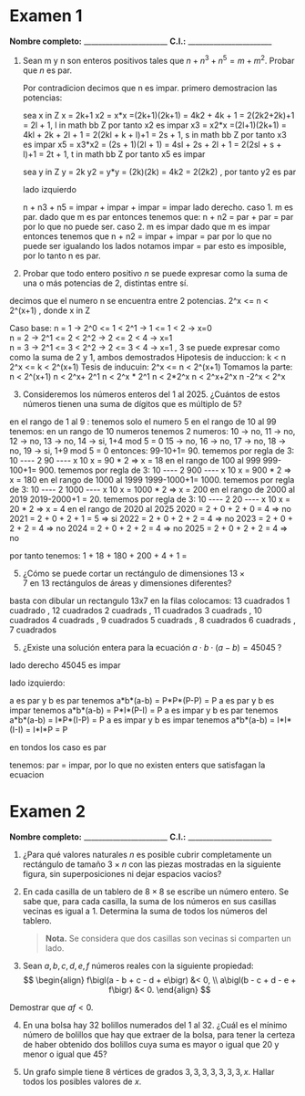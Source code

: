 
# Examen 1

**Nombre completo:** \_\_\_\_\_\_\_\_\_\_\_\_\_\_\_\_\_\_\_\_\_\_\_
**C.I.:** \_\_\_\_\_\_\_\_\_\_\_\_\_\_\_\_\_\_\_\_\_\_\_


1. Sean m y n son enteros positivos tales que $n + n^3 + n^5 = m + m^2$. Probar que $n$ es par.

	Por contradicion decimos que n es impar.
	primero demostracion las potencias:

	sea x in Z
	x = 2k+1
	x2 = x\*x =(2k+1)(2k+1) = 4k2 + 4k + 1 = 2(2k2+2k)+1 = 2l + 1, l in math bb Z  por tanto x2 es impar
	x3 = x2\*x =(2l+1)(2k+1) = 4kl + 2k + 2l + 1 = 2(2kl + k + l)+1 = 2s + 1, s in math bb Z  por tanto x3 es impar
	x5 = x3\*x2 = (2s + 1)(2l + 1) = 4sl + 2s + 2l + 1 = 2(2sl + s + l)+1 = 2t + 1, t in math bb Z  por tanto x5 es impar

	sea y in Z
	y = 2k
	y2 = y\*y = (2k)(2k) = 4k2 = 2(2k2) , por tanto y2 es par

		
	lado izquierdo
	
	n + n3 + n5 = impar + impar  + impar = impar
	lado derecho.
	caso 1. m es par.
		dado que m es par entonces tenemos que:
		n + n2 = par + par = par
		por lo que no puede ser.
	caso 2. m es impar
		dado que m es impar entonces tenemos que 
		n + n2 = impar + impar = par
		por lo que no puede ser
	igualando los lados notamos
	impar = par
	esto es imposible, por lo tanto n es par.
	
2. Probar que todo entero positivo $n$ se puede expresar como la suma de una o más potencias de 2, distintas entre sí.

decimos que el numero n se encuentra entre 2 potencias.
2^x <= n < 2^(x+1) , donde x in Z

Caso base:
	n = 1 -> 2^0 <= 1 < 2^1 -> 1 <= 1 < 2 -> x=0    
	n = 2 -> 2^1 <= 2 < 2^2 -> 2 <= 2 < 4 -> x=1    
	n = 3 -> 2^1 <= 3 < 2^2 -> 2 <= 3 < 4 -> x=1 , 3 se puede expresar como como la suma de 2 y 1, ambos demostrados
Hipotesis de induccion:
	k < n
	2^x <= k < 2^(x+1)
Tesis de inducuin:
	2^x <= n < 2^(x+1)
	Tomamos la parte:
	n < 2^(x+1)
	n < 2^x+ 2^1 
	n < 2^x \* 2^1 
	n < 2\*2^x 
	n < 2^x+2^x 
	n -2^x < 2^x 
	

3. Consideremos los números enteros del 1 al 2025.
   ¿Cuántos de estos números tienen una suma de dígitos que es múltiplo de 5?

en el rango de 1 al 9 :
	tenemos solo el numero 5
en el rango de 10 al 99 tenemos:
	en un rango de 10 numeros tenemos 2 numeros:
		10 -> no,
		11 -> no,
		12 -> no,
		13 -> no,
		14 -> si, 1+4 mod 5 = 0
		15 -> no,
		16 -> no,
		17 -> no,
		18 -> no,
		19 -> si, 1+9 mod 5 = 0
	entonces:
		99-10+1= 90.
		tememos por regla de 3: 
			10 ---- 2
			90 ---- x
		10 x = 90 \* 2 => x = 18
 en 	el rango de 100 al 999
		999-100+1= 900.
		tememos por regla de 3: 
			10  ---- 2
			900 ---- x
		10 x = 900 \* 2 => x = 180
 en 	el rango de 1000 al 1999
		1999-1000+1= 1000.
		tememos por regla de 3: 
			10  ---- 2
			1000 ---- x
		10 x = 1000 \* 2 => x = 200
 en el rango de 2000 al 2019
		2019-2000+1 = 20.
		tememos por regla de 3: 
			10  ---- 2
			20 ---- x
		10 x = 20 \* 2 => x = 4
 en el rango de 2020 al 2025
 2020 = 2 + 0 + 2 + 0 = 4 => no
 2021 = 2 + 0 + 2 + 1 = 5 => si
 2022 = 2 + 0 + 2 + 2 = 4 => no
 2023 = 2 + 0 + 2 + 2 = 4 => no
 2024 = 2 + 0 + 2 + 2 = 4 => no
 2025 = 2 + 0 + 2 + 2 = 4 => no

por tanto tenemos:
1 + 18 + 180 + 200 + 4 + 1 = 
		 
	
5. ¿Cómo se puede cortar un rectángulo de dimensiones $13\times7$ en 13 rectángulos de áreas y dimensiones diferentes?

basta con dibular un rectangulo 13x7
en la filas colocamos:
13 cuadrados
1 cuadrado , 12 cuadrados
2 cuadrads , 11 cuadrados
3 cuadrads , 10 cuadrados
4 cuadrads , 9 cuadrados
5 cuadrads , 8 cuadrados
6 cuadrads , 7 cuadrados

5. ¿Existe una solución entera para la ecuación $a \cdot b \cdot (a - b) = 45045\;$?

lado derecho
45045 es impar

lado izquierdo:

a es par y b es par
tenemos a\*b\*(a-b) = P\*P\*(P-P) = P 
a es par y b es impar
tenemos a\*b\*(a-b) = P\*I\*(P-I) = P 
a es impar y b es par
tenemos a\*b\*(a-b) = I\*P\*(I-P) = P 
a es impar y b es impar
tenemos a\*b\*(a-b) = I\*I\*(I-I) = I\*I\*P = P 

en tondos los caso es par

tenemos:
par = impar, por lo que no existen enters que satisfagan la ecuacion


# Examen 2

**Nombre completo:** \_\_\_\_\_\_\_\_\_\_\_\_\_\_\_\_\_\_\_\_\_\_\_
**C.I.:** \_\_\_\_\_\_\_\_\_\_\_\_\_\_\_\_\_\_\_\_\_\_\_

1. ¿Para qué valores naturales $n$ es posible cubrir completamente un rectángulo de tamaño $3\times n$ con las piezas mostradas en la siguiente figura, sin superposiciones ni dejar espacios vacíos?
    
2. En cada casilla de un tablero de $8\times 8$ se escribe un número entero. Se sabe que, para cada casilla, la suma de los números en sus casillas vecinas es igual a 1. Determina la suma de todos los números del tablero.
    
    > **Nota.** Se considera que dos casillas son vecinas si comparten un lado.
    
3. Sean $a,b,c,d,e,f$ números reales con la siguiente propiedad:
$$
  \begin{align}
    f\bigl(a - b + c - d + e\bigr) &< 0, \\
    a\bigl(b - c + d - e + f\bigr) &< 0.
  \end{align}
$$

  Demostrar que $af < 0$.
  
    
4. En una bolsa hay 32 bolillos numerados del 1 al 32. ¿Cuál es el mínimo número de bolillos que hay que extraer de la bolsa, para tener la certeza de haber obtenido dos bolillos cuya suma es mayor o igual que 20 y menor o igual que 45?
    
5. Un grafo simple tiene 8 vértices de grados $3,3,3,3,3,3,3,x$. Hallar todos los posibles valores de $x$.